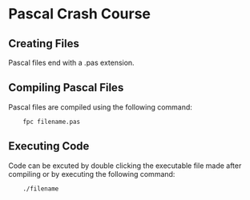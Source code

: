 # Pascal Crash Course

## Creating Files
Pascal files end with a .pas extension.

## Compiling Pascal Files
Pascal files are compiled using the following command:
```
    fpc filename.pas
```

## Executing Code
Code can be excuted by double clicking the executable file made after compiling or by executing the following command:
```
    ./filename
```